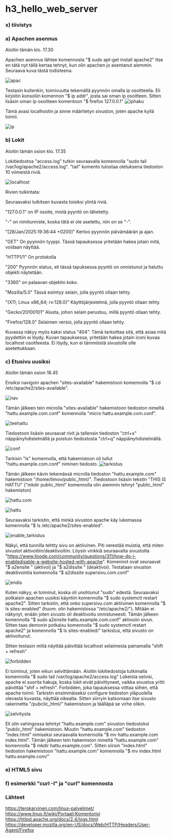 # h3_hello_web_server

### x) tiivistys

### a) Apachen asennus
Aloitin tämän klo. 17.30

Apachen asennus lähtee komennosta "$ sudo apt-get install apache2" Itse en tätä nyt tällä kertaa tehnyt, kun olin apachen jo asentanut aiemmin. Seuraava kuva tästä todisteena.

![apac](images/apache.png)

Testasin kuitenkin, toimivuutta tekemällä pyynnön omalla ip osoitteella. Eli kirjoitin konsoliin komennon "$ ip addr", josta sai oman ip osoitteen. Sitten lisäsin oman ip osoitteen komentoon "$ firefox 127.0.0.1"
![iphaku](images/h3_iphaku.png)

Tämä avasi localhostin ja sinne määritetyn sivuston, joten apache kyllä toimii.

![ip](images/h3_ip.png)


### b) Lokit
Aloitin tämän osion klo. 17.35

Lokitiedostoa "access.log" tutkin seuraavalla komennolla "sudo tail /var/log/apache2/access.log". "tail" komento tulostaa oletuksena tiedoston 10 viimeistä riviä.

![localhost](images/lokit1.png)

Rivien tulkintata:

  Seuraavaksi tulkitsen kuvasta toisiksi ylintä riviä.

  "127.0.0.1" on IP osoite, mistä pyyntö on lähetetty.
  
  "-" on nimitunniste, koska tätä ei ole asetettu, niin on se "-".
  
  "[28/Jan/2025:19:36:44 +0200]" Kertoo pyynnön päivämäärän ja ajan.
  
  "GET" On pyynnön tyyppi. Tässä tapauksessa yritetään hakea jotain mitä, voidaan näyttää.

  "HTTP1/1" On protokolla
  
  "200" Pyynnön status, eli tässä tapuksessa pyyntö on onnistunut ja haluttu objekti näytetään.

  "3380" on palaavan objektin koko.

  "Mozilla/5.0" Tässä esiintyy selain, jolla pyyntö ollaan tehty.
  
  "(X11; Linux x86_64; rv:128.0)" Käyttöjärjestelmä, jolla pyyntö ollaan tehty.
  
  "Gecko/20100101" Alusta, johon selain perustuu, millä pyyntö ollaan tehty.
  
  "Firefox/128.0" Selaimen versio, jolla pyyntö ollaan tehty.

  Kuvassa näkyy myös kaksi status "404". Tämä tarkoittaa sitä, että asiaa mitä pyydettiin ei löydy. Kuvan tapauksessa, yritetään hakea jotain iconi kuvaa localhost osoitteesta. Ei löydy, kun ei tämmöistä sivustolle olle asetettukkaan.
  
### c) Etusivu uusiksi

Aloitin tämän osion 18.45

Ensiksi navigoin apachen "sites-available" hakemistoon komennolla "$ cd /etc/apache2/sites-available".

![nav](images/nav_apa.png)

Tämän jälkeen tein microlla "sites-available" hakemistoon tiedoston nimeltä "hattu.example.com.conf" komennolla "micro hattu.example.com.conf".

![teehattu](images/tee_hattu_conf.png)

Tiedostoon lisäsin seuraavat rivit ja tallensin tiedoston "ctrl+s" näppäinyhdistelmällä ja poistuin tiedostosta "ctrl+q" näppäinyhdistelmällä.

![conf](images/hattu_conf.png)

Tarkisin "ls" komennolla, että hakemistoon oli tullut "hattu.example.com.conf" niminen tiedosto.
![tarkistus](images/tarkistus.png)

Tämän jälkeen kävin tekemässä microlla tiedoston "hattu.example.com" hakemistoon "/home/timov/public_html/". Tiedostoon lisäsin tekstin "THIS IS HATTU" ("mkdir public_html" komennolla olin aiemmin tehnyt "public_html" hakemiston)

![hattu.com](images/hattu.com.png)

![hattu](images/thisishattu.png)

Seuraavaksi tarkistin, että minkä sivuston apache käy lukemassa komennolla "$ ls /etc/apache2/sites-enabled".

![enable_tarkistus](images/h3_enable_tarkistus.png)

Näkyi, että tunnilla tehtty sivu on aktiivinen. Piti verestää muistia, että miten sivustot aktivoitiin/deaktivoitiin. Löysin vinkkiä seuraavalta sivustolta "https://www.linode.com/community/questions/311/how-do-i-enabledisable-a-website-hosted-with-apache". Komennot ovat seuraavat "$ a2ensite <sivu>" (aktivoi) ja "$ a2dissite <sivu>" (deaktivoi). Testataan sivuston deaktivointia komennolla "$ a2dissite supersivu.com.conf"

![endis](images/endis.png)

Kuten näkyy, ei toiminut, koska oli unohtunut "sudo" edestä. Seuraavaksi potkaisin apachen uusiksi käyntiin komennolla "$ sudo systemctl restart apache2". Sitten tarkistin, että onko supersivu.com aktiivinen komennolla "$ ls sites-enabled" (huom. olin hakemistossa "/etc/apache2/"). Mitään ei näkynyt, enään joten sivusto oli deaktivoitu onnistuneesti. Tämän jälkeen komennolla "$ sudo a2ensite hattu.example.com.conf" aktivoiin sivun. Sitten taas demonin potkaisu komennolla "$ sudo systemctl restart apache2" ja komennolla "$ ls sites-enabled/" tarkistus, että sivusto on aktivoitunut.

Sitten testasin miltä näyttää päivittää localhost selaimesta painamalla "shift + refresh"

![forbidden](images/h3_forbidden.png)

Ei toiminut, joten eikun selvittämään. Aloitin lokitiedostoja tutkimalla komennolla "$ sudo tail /var/log/apache2/access.log" Lokeista selvisi, apache ei suorita hakuja, koska lokit eivät päivittyneet, vaikka sivustoa yritti päivittää "shif + refresh". Forbidden, joka tapauksessa viittaa siihen, että apache toimii. Tarkistin ensimmäiseksi configure tiedoston yläpuolella olevasta kuvasta, näyttää oikealta. Sitten siirryin katsomaan itse sivusto rakennetta "/pubclic_html/" hakemistoon ja täälläpä se virhe olikin.

![selvitysta](images/h3_selvitys.png)

Eli olin vahingossa tehntyt "hattu.example.com" sivuston tiedostoksi "public_html" hakemistoon. Muutin "hattu.example.com" tiedoston "index.html" nimiseksi seuraavalla komennolla "$ mv hattu.example.com index.html". Tämän jälkeen tein hakemiston nimeltä "hattu.example.com" komennolla "$ mkdir hattu.example.com". Sitten siirsin "index.html" tiedoston hakemistoon "hattu.example.com" komennolla "$ mv index.html hattu.example.com/"

### e) HTML5 sivu

### f) esimerkki "curl -I" ja "curl" komennosta

### Lähteet
https://terokarvinen.com/linux-palvelimet/
https://www.linux.fi/wiki/Portaali:Komentorivi
https://httpd.apache.org/docs/2.4/logs.html
https://developer.mozilla.org/en-US/docs/Web/HTTP/Headers/User-Agent/Firefox
